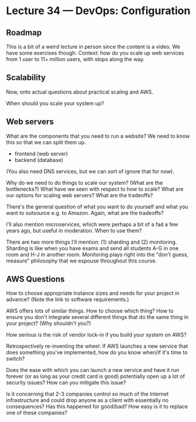 # Lecture 34 — DevOps: Configuration

## Roadmap

This is a bit of a weird lecture in person since the content is a video. We have some exercises though. Context: how do you scale up web services from 1 user to 11+ million users, with stops along the way.

## Scalability

Now, onto actual questions about practical scaling and AWS.

When should you scale your system up?

## Web servers

What are the components that you need to run a website? We need to know this so that we can split them up.

* frontend (web server)
* backend (database)

(You also need DNS services, but we can sort of ignore that for now).

Why do we need to do things to scale our system? (What are the
bottlenecks?) What have we seen with respect to how to scale? What are
our options for scaling web servers? What are the tradeoffs?

There's the general question of what you want to do yourself and what
you want to outsource e.g. to Amazon. Again, what are the tradeoffs?

I'll also mention microservices, which were perhaps a bit of a fad
a few years ago, but useful in moderation. When to use them?

There are two more things I'll mention: (1) sharding and (2)
monitoring.  Sharding is like when you have exams and send all
students A-G in one room and H-J in another room. Monitoring plays
right into the "don't guess, measure" philosophy that we espouse
throughout this course.

## AWS Questions

How to choose appropriate instance sizes and needs for your project in
advance? (Note the link to software requirements.)

AWS offers lots of similar things. How to choose which thing? How to
ensure you don't integrate several different things that do the same
thing in your project? (Why shouldn't you?)

How serious is the risk of vendor lock-in if you build your system on
AWS?

Retrospectively re-inventing the wheel: If AWS launches a new service
that does something you've implemented, how do you know when/if it's
time to switch?

Does the ease with which you can launch a new service and have it run
forever (or as long as your credit card is good) potentially open up a
lot of security issues? How can you mitigate this issue?

Is it concerning that 2-3 companies control so much of the Internet
infrastructure and could drop anyone as a client with essentially no
consequences? Has this happened for good/bad? How easy is it to replace one
of these companies?
